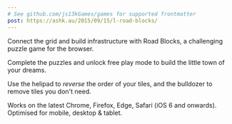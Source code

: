 ```yaml
---
# See github.com/js13kGames/games for supported frontmatter
post: https://ashk.au/2015/09/15/l-road-blocks/
---
```

Connect the grid and build infrastructure with Road Blocks, a challenging puzzle game for the browser.

Complete the puzzles and unlock free play mode to build the little town of your dreams.

Use the helipad to *reverse* the order of your tiles, and the bulldozer to remove tiles you don't need.

Works on the latest Chrome, Firefox, Edge, Safari (iOS 6 and onwards). Optimised for mobile, desktop & tablet.